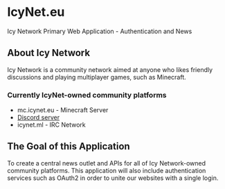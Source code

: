 # IcyNet.eu
Icy Network Primary Web Application - Authentication and News

## About Icy Network
Icy Network is a community network aimed at anyone who likes friendly discussions and playing multiplayer games, such as Minecraft.

### Currently IcyNet-owned community platforms
* mc.icynet.eu - Minecraft Server
* [Discord server](https://discord.gg/Xe7MKSx)
* icynet.ml - IRC Network

## The Goal of this Application
To create a central news outlet and APIs for all of Icy Network-owned community platforms.
This application will also include authentication services such as OAuth2 in order to unite our websites with a single login.
